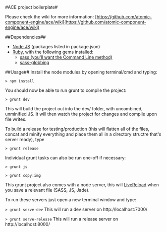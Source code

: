 #ACE project boilerplate#

Please check the wiki for more information: [https://github.com/atomic-component-engine/ace/wiki](https://github.com/atomic-component-engine/ace/wiki)

##Dependencies##

- [Node JS](http://nodejs.org/) (packages listed in package.json)
- [Ruby](https://www.ruby-lang.org/), with the following gems installed:
	- [sass (you'll want the Command Line method)](http://sass-lang.com/install)
	- [sass-globbing](https://github.com/chriseppstein/sass-globbing)

##Usage##
Install the node modules by opening terminal/cmd and typing:

```> npm install```

You should now be able to run grunt to compile the project:

```> grunt dev```

This will build the project out into the dev/ folder, with uncombined, unminified JS. It will then watch the project for changes and compile upon file writes.

To build a release for testing/production (this will flatten all of the files, concat and minify everything and place them all in a directory structre that's server ready), type

```> grunt release```

Individual grunt tasks can also be run one-off if necessary:

```> grunt js```

```> grunt copy:img```


This grunt project also comes with a node server, this will [LiveReload](https://github.com/gruntjs/grunt-contrib-connect) when you save a relevant file (SASS, JS, Jade).

To run these servers just open a new terminal window and type:

```> grunt serve-dev``` This will run a dev server on http://localhost:7000/

```> grunt serve-release``` This will run a release server on http://localhost:8000/ 

